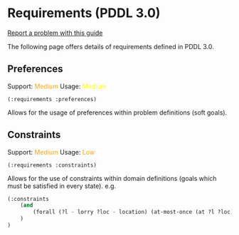 # Requirements (PDDL 3.0)

[Report a problem with this guide](https://github.com/nergmada/pddl-reference/issues/new/choose)

The following page offers details of requirements defined in PDDL 3.0.

## Preferences

Support: <span style="color:orange">Medium</span>
Usage: <span style="color:yellow">Medium</span>

`(:requirements :preferences)`

Allows for the usage of preferences within problem definitions (soft goals).

## Constraints

Support: <span style="color:orange">Medium</span>
Usage: <span style="color:orange">Low</span>

`(:requirements :constraints)`

Allows for the use of constraints within domain definitions (goals which must be satisfied in every state). e.g.

```cl
(:constraints
    (and
        (forall (?l - lorry ?loc - location) (at-most-once (at ?l ?loc)))
    )
)
```